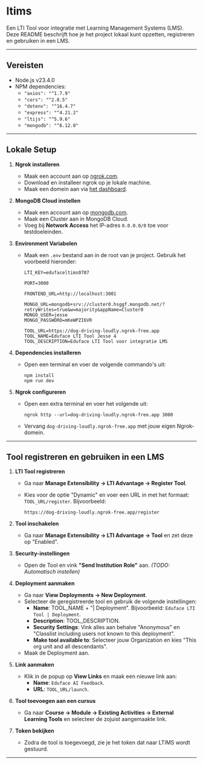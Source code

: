 # ltims

Een LTI Tool voor integratie met Learning Management Systems (LMS). Deze README beschrijft hoe je het project lokaal kunt opzetten, registreren en gebruiken in een LMS.

---

## Vereisten

- Node.js v23.4.0
- NPM dependencies:
  - `"axios": "^1.7.9"`
  - `"cors": "^2.8.5"`
  - `"dotenv": "^16.4.7"`
  - `"express": "^4.21.2"`
  - `"ltijs": "^5.9.6"`
  - `"mongodb": "^6.12.0"`

---

## Lokale Setup

1. **Ngrok installeren**
   - Maak een account aan op [ngrok.com](https://ngrok.com).
   - Download en installeer ngrok op je lokale machine.
   - Maak een domein aan via [het dashboard](https://dashboard.ngrok.com/domains).

2. **MongoDB Cloud instellen**
   - Maak een account aan op [mongodb.com](https://mongodb.com).
   - Maak een Cluster aan in MongoDB Cloud.
   - Voeg bij **Network Access** het IP-adres `0.0.0.0/0` toe voor testdoeleinden.

3. **Environment Variabelen**
   - Maak een `.env` bestand aan in de root van je project. Gebruik het voorbeeld hieronder:
     
     ```
     LTI_KEY=edufaceltims0707
     
     PORT=3000
     
     FRONTEND_URL=http://localhost:3001
     
     MONGO_URL=mongodb+srv://cluster0.hsggf.mongodb.net/?retryWrites=true&w=majority&appName=Cluster0
     MONGO_USER=jesse
     MONGO_PASSWORD=mKeWPZI6VR
     
     TOOL_URL=https://dog-driving-loudly.ngrok-free.app
     TOOL_NAME=Eduface LTI Tool Jesse 4
     TOOL_DESCRIPTION=Eduface LTI Tool voor integratie LMS
     ```

4. **Dependencies installeren**
   - Open een terminal en voer de volgende commando's uit:
     
     ```
     npm install
     npm run dev
     ```

5. **Ngrok configureren**
   - Open een extra terminal en voer het volgende uit:
     
     ```
     ngrok http --url=dog-driving-loudly.ngrok-free.app 3000
     ```
   - Vervang `dog-driving-loudly.ngrok-free.app` met jouw eigen Ngrok-domein.

---

## Tool registreren en gebruiken in een LMS

1. **LTI Tool registreren**
   - Ga naar **Manage Extensibility -> LTI Advantage -> Register Tool**.
   - Kies voor de optie "Dynamic" en voer een URL in met het formaat: `TOOL_URL/register`. Bijvoorbeeld:
     
     ```
     https://dog-driving-loudly.ngrok-free.app/register
     ```

2. **Tool inschakelen**
   - Ga naar **Manage Extensibility -> LTI Advantage -> Tool** en zet deze op "Enabled".

3. **Security-instellingen**
   - Open de Tool en vink **"Send Institution Role"** aan. *(TODO: Automatisch instellen)*

4. **Deployment aanmaken**
   - Ga naar **View Deployments -> New Deployment**.
   - Selecteer de geregistreerde tool en gebruik de volgende instellingen:
     - **Name**: TOOL_NAME + "| Deployment". Bijvoorbeeld: `Eduface LTI Tool | Deployment`.
     - **Description**: TOOL_DESCRIPTION.
     - **Security Settings**: Vink alles aan behalve "Anonymous" en "Classlist including users not known to this deployment".
     - **Make tool available to**: Selecteer jouw Organization en kies "This org unit and all descendants".
   - Maak de Deployment aan.

5. **Link aanmaken**
   - Klik in de popup op **View Links** en maak een nieuwe link aan:
     - **Name**: `Eduface AI Feedback`.
     - **URL**: `TOOL_URL/launch`.

6. **Tool toevoegen aan een cursus**
   - Ga naar **Course -> Module -> Existing Activities -> External Learning Tools** en selecteer de zojuist aangemaakte link.

7. **Token bekijken**
   - Zodra de tool is toegevoegd, zie je het token dat naar LTIMS wordt gestuurd.

---
